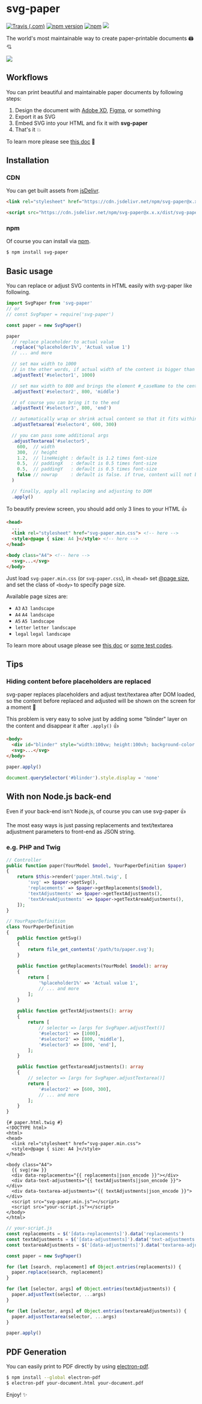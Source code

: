 # svg-paper

[![Travis (.com)](https://img.shields.io/travis/com/ttskch/svg-paper.svg?style=flat-square)](https://travis-ci.com/ttskch/svg-paper)
[![npm version](https://img.shields.io/npm/v/svg-paper.svg?style=flat-square)](https://www.npmjs.com/package/svg-paper)
[![npm](https://img.shields.io/npm/dm/svg-paper?label=npm&style=flat-square)](https://www.npmjs.com/package/svg-paper)
[![](https://data.jsdelivr.com/v1/package/npm/svg-paper/badge)](https://www.jsdelivr.com/package/npm/svg-paper)

The world's most maintainable way to create paper-printable documents 🖨💘

![](https://user-images.githubusercontent.com/4360663/121766151-f6b64d80-cb8a-11eb-8736-3a28b4c03d70.png)

## Workflows

You can print beautiful and maintainable paper documents by following steps:

1. Design the document with [Adobe XD](https://www.adobe.com/products/xd.html), [Figma](https://www.figma.com/), or something
1. Export it as SVG
1. Embed SVG into your HTML and fix it with **svg-paper**
1. That's it 💥

To learn more please see [this doc](docs/workflows/README.md) 📝

## Installation

### CDN

You can get built assets from [jsDelivr](https://www.jsdelivr.com/package/npm/svg-paper).

```html
<link rel="stylesheet" href="https://cdn.jsdelivr.net/npm/svg-paper@x.x.x/dist/svg-paper.min.css">

<script src="https://cdn.jsdelivr.net/npm/svg-paper@x.x.x/dist/svg-paper.min.js"></script>
```

### npm

Of course you can install via [npm](https://www.npmjs.com/package/svg-paper).

```bash
$ npm install svg-paper
```

## Basic usage

You can replace or adjust SVG contents in HTML easily with svg-paper like following.

```js
import SvgPaper from 'svg-paper'
// or
// const SvgPaper = require('svg-paper')

const paper = new SvgPaper()

paper
  // replace placeholder to actual value
  .replace('%placeholder1%', 'Actual value 1')
  // ... and more

  // set max width to 1000
  // in the other words, if actual width of the content is bigger than 1000 it shrinks automatically
  .adjustText('#selector1', 1000)

  // set max width to 800 and brings the element #_caseName to the center of 800 width area   
  .adjustText('#selector2', 800, 'middle')

  // of course you can bring it to the end
  .adjustText('#selector3', 800, 'end')

  // automatically wrap or shrink actual content so that it fits within the specified area (600 x 300)
  .adjustTetxarea('#selector4', 600, 300)

  // you can pass some additional args
  .adjustTextarea('#selector5',
    600,  // width 
    300,  // height
    1.2,  // lineHeight : default is 1.2 times font-size
    0.5,  // paddingX   : default is 0.5 times font-size
    0.5,  // paddingY   : default is 0.5 times font-size
    false // nowrap     : default is false. if true, content will not be wrapped
  )

  // finally, apply all replacing and adjusting to DOM
  .apply()
```

To beautify preview screen, you should add only 3 lines to your HTML 👍

```html
<head>
  ...
  <link rel="stylesheet" href="svg-paper.min.css"> <!-- here -->
  <style>@page { size: A4 }</style> <!-- here -->
</head>

<body class="A4"> <!-- here -->
  <svg>...</svg>
</body>
```

Just load `svg-paper.min.css` (or `svg-paper.css`), in `<head>` set [@page size](https://developer.mozilla.org/en-US/docs/Web/CSS/@page/size), and set the class of `<body>` to specify page size.

Available page sizes are:

* `A3` `A3 landscape`
* `A4` `A4 landscape`
* `A5` `A5 landscape`
* `letter` `letter landscape`
* `legal` `legal landscape`

To learn more about usage please see [this doc](docs/workflows/README.md) or [some test codes](js/tests/real-world.test.js).

## Tips

### Hiding content before placeholders are replaced

svg-paper replaces placeholders and adjust text/textarea after DOM loaded, so the content before replaced and adjusted will be shown on the screen for a moment 🤔

This problem is very easy to solve just by adding some "blinder" layer on the content and disappear it after `.apply()` 👍

```html
<body>
  <div id="blinder" style="width:100vw; height:100vh; background-color:#ccc"></div>
  <svg>...</svg>
</body>
```

```js
paper.apply()

document.querySelector('#blinder').style.display = 'none'
```

## With non Node.js back-end

Even if your back-end isn't Node.js, of course you can use svg-paper 👍

The most easy ways is just passing replacements and text/textarea adjustment parameters to front-end as JSON string.

### e.g. PHP and Twig

```php
// Controller
public function paper(YourModel $model, YourPaperDefinition $paper)
{
    return $this->render('paper.html.twig', [
        'svg' => $paper->getSvg(),
        'replacements' => $paper->getReplacements($model),
        'textAdjustments' => $paper->getTextAdjustments(),
        'textAreaAdjustments' => $paper->getTextAreaAdjustments(),
    ]);
}
```

```php
// YourPaperDefinition
class YourPaperDefinition
{
    public function getSvg()
    {
        return file_get_contents('/path/to/paper.svg');
    }
    
    public function getReplacements(YourModel $model): array
    {
        return [
            '%placeholder1%' => 'Actual value 1',
            // ... and more
        ];
    }
    
    public function getTextAdjustments(): array
    {
        return [
            // selector => [args for SvgPaper.adjustText()]
            '#selector1' => [1000],
            '#selector2' => [800, 'middle'],
            '#selector3' => [800, 'end'],
        ];
    }

    public function getTextareaAdjustments(): array
    {
        // selector => [args for SvgPaper.adjustTextarea()]
        return [
            '#selector2' => [600, 300], 
            // ... and more
        ];
    }
}
```

```twig
{# paper.html.twig #}
<!DOCTYPE html>
<html>
<head>
  <link rel="stylesheet" href="svg-paper.min.css">
  <style>@page { size: A4 }</style>
</head>

<body class="A4">
  {{ svg|raw }}
  <div data-replacements="{{ replacements|json_encode }}"></div>
  <div data-text-adjustments="{{ textAdjustments|json_encode }}"></div>
  <div data-textarea-adjustments="{{ textAdjustments|json_encode }}"></div>
  <script src="svg-paper.min.js"></script>
  <script src="your-script.js"></script>
</body>
</html>
```

```js
// your-script.js
const replacements = $('[data-replacements]').data('replacements')
const textAdjustments = $('[data-adjustments]').data('text-adjustments')
const textareaAdjustments = $('[data-adjustments]').data('textarea-adjustments')

const paper = new SvgPaper()

for (let [search, replacement] of Object.entries(replacements)) {
  paper.replace(search, replacement)
}

for (let [selector, args] of Object.entries(textAdjustments)) {
  paper.adjustText(selector, ...args)
}

for (let [selector, args] of Object.entries(textareaAdjustments)) {
  paper.adjustTextarea(selector, ...args)
}

paper.apply()
```

## PDF Generation

You can easily print to PDF directly by using [electron-pdf](https://github.com/fraserxu/electron-pdf).

```bash
$ npm install --global electron-pdf
$ electron-pdf your-document.html your-document.pdf
```

Enjoy! ✨
